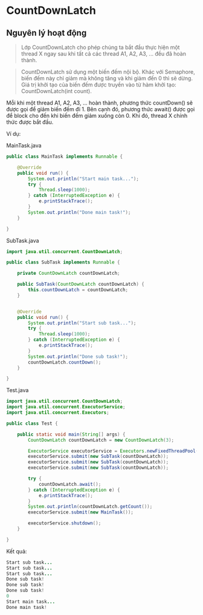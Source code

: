 # CountDownLatch
## Nguyên lý hoạt động

>Lớp CountDownLatch cho phép chúng ta bắt đầu thực hiện một thread X ngay sau khi tất cả các thread A1, A2, A3, ... đều đã hoàn thành.

>CountDownLatch sử dụng một biến đếm nội bộ. Khác với Semaphore, biến đếm này chỉ giảm mà không tăng và khi giảm đến 0 thì sẽ dừng. Giá trị khởi tạo của biến đếm được truyền vào từ hàm khởi tạo: CountDownLatch(int count).

Mỗi khi một thread A1, A2, A3, ... hoàn thành, phương thức countDown() sẽ được gọi để giảm biến đếm đi 1. Bên cạnh đó, phương thức await() được gọi để block cho đến khi biến đếm giảm xuống còn 0. Khi đó, thread X chính thức được bắt đầu.

Ví dụ:

MainTask.java

```java
public class MainTask implements Runnable {

    @Override
    public void run() {
        System.out.println("Start main task...");
        try {
            Thread.sleep(1000);
        } catch (InterruptedException e) {
            e.printStackTrace();
        }
        System.out.println("Done main task!");
    }

}
```

SubTask.java

```java
import java.util.concurrent.CountDownLatch;

public class SubTask implements Runnable {

    private CountDownLatch countDownLatch;

    public SubTask(CountDownLatch countDownLatch) {
        this.countDownLatch = countDownLatch;
    }


    @Override
    public void run() {
        System.out.println("Start sub task...");
        try {
            Thread.sleep(1000);
        } catch (InterruptedException e) {
            e.printStackTrace();
        }
        System.out.println("Done sub task!");
        countDownLatch.countDown();
    }

}
```

Test.java

```java
import java.util.concurrent.CountDownLatch;
import java.util.concurrent.ExecutorService;
import java.util.concurrent.Executors;

public class Test {

    public static void main(String[] args) {
        CountDownLatch countDownLatch = new CountDownLatch(3);

        ExecutorService executorService = Executors.newFixedThreadPool(3);
        executorService.submit(new SubTask(countDownLatch));
        executorService.submit(new SubTask(countDownLatch));
        executorService.submit(new SubTask(countDownLatch));

        try {
            countDownLatch.await();
        } catch (InterruptedException e) {
            e.printStackTrace();
        }
        System.out.println(countDownLatch.getCount());
        executorService.submit(new MainTask());

        executorService.shutdown();
    }

}
```

Kết quả:

```java
Start sub task...
Start sub task...
Start sub task...
Done sub task!
Done sub task!
Done sub task!
0
Start main task...
Done main task!
```